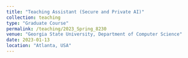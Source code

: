 ```yaml
---
title: "Teaching Assistant (Secure and Private AI)"
collection: teaching
type: "Graduate Course"
permalink: /teaching/2023_Spring_8230
venue: "Georgia State University, Department of Computer Science"
date: 2023-01-13
location: "Atlanta, USA"
---
```


<!-- This is a description of a teaching experience. You can use markdown like any other post.

# Heading 1

# Heading 2

# Heading 3 -->
